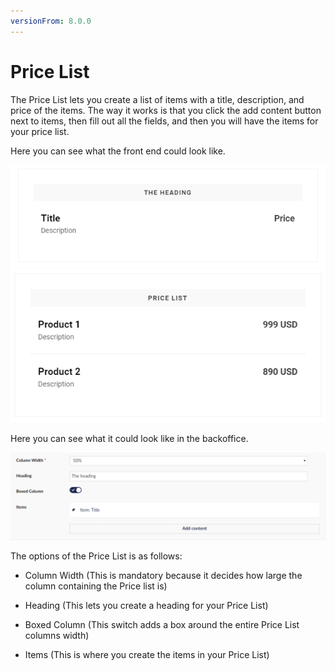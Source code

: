 ```yaml
---
versionFrom: 8.0.0
---
```


# Price List

The Price List lets you create a list of items with a title, description, and price of the items. 
The way it works is that you click the add content button next to items, then fill out all the fields, and then you will have the items for your price list.

Here you can see what the front end could look like.

![Price List Frontend](images/Price-List.png) ![Price List](images/Price-List-frontend2.png)

Here you can see what it could look like in the backoffice.

![Price List Backoffice](images/Price-List-Backoffice.png)

The options of the Price List is as follows:

- Column Width (This is mandatory because it decides how large the column containing the Price list is)

- Heading (This lets you create a heading for your Price List)

- Boxed Column (This switch adds a box around the entire Price List columns width)

- Items (This is where you create the items in your Price List)

